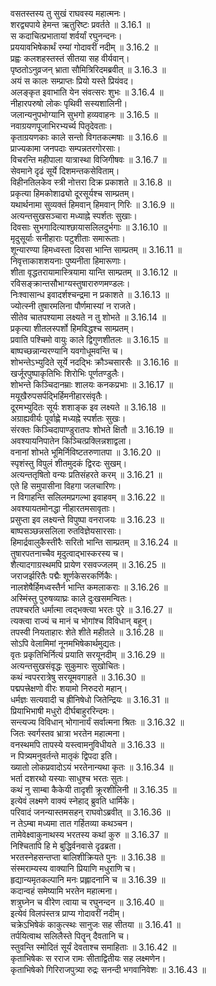 

  
वसतस्तस्य तु सुखं राघवस्य महात्मनः।  
शरद्व्यपाये हेमन्त ऋतुरिष्टः प्रवर्तते ॥ 3.16.1 ॥   
स कदाचित्प्रभातायां शर्वर्यां रघुनन्दनः।  
प्रययावभिषेकार्थं रम्यां गोदावरीं नदीम् ॥ 3.16.2 ॥   
प्रह्वः कलशहस्तस्तं सीतया सह वीर्यवान्।  
पृष्ठतोऽनुव्रजन् भ्राता सौमित्रिरिदमब्रवीत् ॥ 3.16.3 ॥   
अयं स कालः सम्प्राप्तः प्रियो यस्ते प्रियंवद।  
अलङ्कृत इवाभाति येन संवत्सरः शुभः ॥ 3.16.4 ॥   
नीहारपरुषो लोकः पृथिवी सस्यशालिनी।  
जलान्यनुपभोग्यानि सुभगो हव्यवाहनः ॥ 3.16.5 ॥   
नवाग्रयणपूजाभिरभ्यर्च्य पितृदेवताः।  
कृताग्रयणकाः काले सन्तो विगतकल्मषाः ॥ 3.16.6 ॥   
प्राज्यकामा जनपदाः सम्पन्नतरगोरसाः।  
विचरन्ति महीपाला यात्रास्था विजिगीषवः ॥ 3.16.7 ॥   
सेवमाने दृढं सूर्ये दिशमन्तकसेविताम्।  
विहीनतिलकेव स्त्री नोत्तरा दिक्र प्रकाशते ॥ 3.16.8 ॥   
प्रकृत्या हिमकोशाढ्यो दूरसूर्यश्च साम्प्रतम्।  
यथार्थनामा सुव्यक्तं हिमवान् हिमवान् गिरिः ॥ 3.16.9 ॥   
अत्यन्तसुखसञ्चारा मध्याह्ने स्पर्शतः सुखाः।  
दिवसाः सुभगादित्याश्छायासलिलदुर्भगाः ॥ 3.16.10 ॥   
मृदुसूर्याः सनीहाराः पटुशीताः समारूताः।  
शून्यारण्या हिमध्वस्ता दिवसा भान्ति साम्प्रतम् ॥ 3.16.11 ॥   
निवृत्ताकाशशयनाः पुष्यनीता हिमारूणाः।  
शीता वृद्धतरायामास्त्रियामा यान्ति साम्प्रतम् ॥ 3.16.12 ॥   
रविसङ्क्रान्तसौभाग्यस्तुषारारुणमण्डलः।  
निःश्वासान्ध इवादर्शश्चन्द्रमा न प्रकाशते ॥ 3.16.13 ॥   
ज्योत्स्नी तुषारमलिना पौर्णमास्यां न राजते।  
सीतेव चातपश्यामा लक्ष्यते न तु शोभते ॥ 3.16.14 ॥   
प्रकृत्या शीतलस्पर्शो हिमविद्धश्च साम्प्रतम्।  
प्रवाति पश्चिमो वायुः काले द्विगुणशीतलः ॥ 3.16.15 ॥   
बाष्पच्छन्नान्यरण्यानि यवगोधूमवन्ति च।  
शोभन्तेऽभ्युदिते सूर्ये नदद्भिः क्रौञ्चसारसैः ॥ 3.16.16 ॥   
खर्जूरपुष्पाकृतिभिः शिरोभिः पूर्णतण्डुलैः।  
शोभन्ते किञ्चिदानम्राः शालयः कनकप्रभाः ॥ 3.16.17 ॥   
मयूखैरुपसर्पद्भिर्हिमनीहारसंवृतैः।  
दूरमभ्युदितः सूर्यः शशाङ्क इव लक्ष्यते ॥ 3.16.18 ॥   
अग्राह्यवीर्यः पूर्वाह्णे मध्यह्ने स्पर्शतः सुखः।  
संरक्तः किञ्चिदापाण्डुरातपः शोभते क्षितौ ॥ 3.16.19 ॥   
अवश्यायनिपातेन किञ्चित्प्रक्लिन्नशाद्वला।  
वनानां शोभते भूमिर्निविष्टतरुणातपा ॥ 3.16.20 ॥   
स्पृशंस्तु विपुलं शीतमुदकं द्विरदः सुखम्।  
अत्यन्ततृषितो वन्यः प्रतिसंहरते करम् ॥ 3.16.21 ॥   
एते हि समुपासीना विहगा जलचारिणः।  
न विगाहन्ति सलिलमप्रगल्भा इवाहवम् ॥ 3.16.22 ॥   
अवश्यायतमोनद्धा नीहारतमसावृताः।  
प्रसुप्ता इव लक्ष्यन्ते विपुष्पा वनराजयः ॥ 3.16.23 ॥   
बाष्पसञ्छन्नसलिला रुतविज्ञेयसारसाः।  
हिमार्द्रवालुकैस्तीरैः सरितो भान्ति साम्प्रतम् ॥ 3.16.24 ॥   
तुषारपतनाच्चैव मृदुत्वाद्भास्करस्य च।  
शैत्यादगाग्रस्थमपि प्रायेण रसवज्जलम् ॥ 3.16.25 ॥   
जराजर्झरितैः पद्मैः शूर्णकेसरकर्णिकैः।  
नालशेषैर्हिमध्वस्तैर्न भान्ति कमलाकराः ॥ 3.16.26 ॥   
अस्मिंस्तु पुरुषव्याघ्रः काले दुःखसमन्वितः।  
तपश्चरति धर्मात्मा त्वद्भक्त्या भरतः पुरे ॥ 3.16.27 ॥   
त्यक्त्वा राज्यं च मानं च भोगांश्च विविधान् बहून्।  
तपस्वी नियताहारः शेते शीते महीतले ॥ 3.16.28 ॥   
सोऽपि वेलामिमां नूनमभिषेकार्थमुद्यतः।  
वृतः प्रकृतिभिर्नित्यं प्रयाति सरयूनदीम् ॥ 3.16.29 ॥   
अत्यन्तसुखसंवृद्धः सुकुमारः सुखोचितः।  
कथं न्वपररात्रेषु सरयूमवगाहते ॥ 3.16.30 ॥   
पद्मपत्त्रेक्षणो वीरः शयामो निरुदरो महान्।  
धर्मज्ञः सत्यवादी च ह्रीनिषेधो जितेन्द्रियः ॥ 3.16.31 ॥   
प्रियाभिभाषी मधुरो दीर्घबाहुररिन्दमः।  
सन्त्यज्य विविधान् भोगानार्यं सर्वात्मना श्रितः ॥ 3.16.32 ॥   
जितः स्वर्गस्तव भ्रात्रा भरतेन महात्मना।  
वनस्थमपि तापस्ये यस्त्वामनुविधीयते ॥ 3.16.33 ॥   
न पित्र्यमनुवर्तन्ते मातृकं द्विपदा इति।  
ख्यातो लोकप्रवादोऽयं भरतेनान्यथा कृतः ॥ 3.16.34 ॥   
भर्ता दशरथो यस्याः साधुश्च भरतः सुतः।  
कथं नु साम्बा कैकेयी तादृशी क्रूरशीलिनी ॥ 3.16.35 ॥   
इत्येवं लक्ष्मणे वाक्यं स्नेहाद् ब्रुवति धार्मिके।  
परिवादं जनन्यास्तमसहन् राघवोऽब्रवीत् ॥ 3.16.36 ॥   
न तेऽम्बा मध्यमा तात गर्हितव्या कथञ्चन।  
तामेवेक्ष्वाकुनाथस्य भरतस्य कथां कुरु ॥ 3.16.37 ॥   
निश्चितापि हि मे बुद्धिर्वनवासे दृढब्रता।  
भरतस्नेहसन्तप्ता बालिशीक्रियते पुनः ॥ 3.16.38 ॥   
संस्मराम्यस्य वाक्यानि प्रियाणि मधुराणि च।  
हृद्यान्यमृतकल्पानि मनः प्रह्लादनानि च ॥ 3.16.39 ॥   
कदान्वहं समेष्यामि भरतेन महात्मना।  
शत्रुघ्नेन च वीरेण त्वाया च रघुनन्दन ॥ 3.16.40 ॥   
इत्येवं विलपंस्तत्र प्राप्य गोदावरीं नदीम्।  
चक्रेऽभिषेकं काकुत्स्थः सानुजः सह सीतया ॥ 3.16.41 ॥   
तर्पयित्वाथ सलिलैस्ते पितॄन् दैवतानि च।  
स्तुवन्ति स्मोदितं सूर्यं देवताश्च समाहिताः ॥ 3.16.42 ॥   
कृताभिषेकः स रराज रामः सीताद्वितीयः सह लक्ष्मणेन।  
कृताभिषेको गिरिराजपुत्र्या रुद्रः सनन्दी भगवानिवेशः ॥ 3.16.43 ॥   

